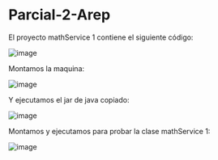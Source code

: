 # Parcial-2-Arep

El proyecto mathService 1 contiene el siguiente código:

![image](https://user-images.githubusercontent.com/25957863/198165652-6b598b4b-bd12-4b7b-af98-1810dea5f8a4.png)

Montamos la maquina:

![image](https://user-images.githubusercontent.com/25957863/198165684-08189727-73c1-4422-a44d-a9828fa369dd.png)

Y ejecutamos el jar de java copiado:

![image](https://user-images.githubusercontent.com/25957863/198165546-dc528851-a85f-4fc9-a45a-1b1dec448aca.png)

Montamos y ejecutamos para probar la clase mathService 1:

![image](https://user-images.githubusercontent.com/25957863/198161996-316ba150-13e1-4b89-82e2-e824dac7663b.png)
